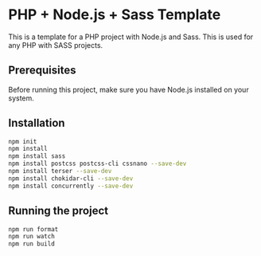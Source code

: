 # PHP + Node.js + Sass Template

This is a template for a PHP project with Node.js and Sass. This is used for any PHP with SASS projects.


## Prerequisites
Before running this project, make sure you have Node.js installed on your system.

## Installation

```bash
npm init 
npm install
npm install sass 
npm install postcss postcss-cli cssnano --save-dev 
npm install terser --save-dev 
npm install chokidar-cli --save-dev 
npm install concurrently --save-dev 
```

## Running the project
```bash
npm run format
npm run watch
npm run build 
```



